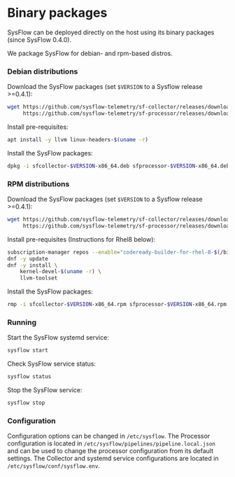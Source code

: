 # Binary packages

SysFlow can be deployed directly on the host using its binary packages (since SysFlow 0.4.0).

We package SysFlow for debian- and rpm-based distros.

### Debian distributions

Download the SysFlow packages (set `$VERSION` to a Sysflow release >=0.4.1):

```bash
wget https://github.com/sysflow-telemetry/sf-collector/releases/download/$VERSION/sfcollector-$VERSION-x86_64.deb \
     https://github.com/sysflow-telemetry/sf-processor/releases/download/$VERSION/sfprocessor-$VERSION-x86_64.deb
```

Install pre-requisites:

```bash
apt install -y llvm linux-headers-$(uname -r)
```

Install the SysFlow packages:

```bash
dpkg -i sfcollector-$VERSION-x86_64.deb sfprocessor-$VERSION-x86_64.deb
```

### RPM distributions

Download the SysFlow packages (set `$VERSION` to a Sysflow release >=0.4.1):

```bash
wget https://github.com/sysflow-telemetry/sf-collector/releases/download/$VERSION/sfcollector-$VERSION-x86_64.rpm \
     https://github.com/sysflow-telemetry/sf-processor/releases/download/$VERSION/sfprocessor-$VERSION-x86_64.rpm
```

Install pre-requisites (Instructions for Rhel8 below):

```bash
subscription-manager repos --enable="codeready-builder-for-rhel-8-$(/bin/arch)-rpms"
dnf -y update
dnf -y install \
    kernel-devel-$(uname -r) \
    llvm-toolset
```

Install the SysFlow packages:

```bash
rmp -i sfcollector-$VERSION-x86_64.rpm sfprocessor-$VERSION-x86_64.rpm
```

### Running

Start the SysFlow systemd service:

```bash
sysflow start
```

Check SysFlow service status:

```bash
sysflow status
```

Stop the SysFlow service:

```bash
sysflow stop
```

### Configuration

Configuration options can be changed in `/etc/sysflow`. The Processor configuration is located in `/etc/sysflow/pipelines/pipeline.local.json` and can be used to change the processor configuration from its default settings. The Collector and systemd service configurations are located in `/etc/sysflow/conf/sysflow.env`.
